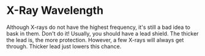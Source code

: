 # X-Ray Wavelength

Although X-rays do not have the highest frequency, it's still a bad idea to bask
in them. Don't do it! Usually, you should have a lead shield. The thicker the
lead is, the more protection. However, a few X-rays will always get through.
Thicker lead just lowers this chance.
